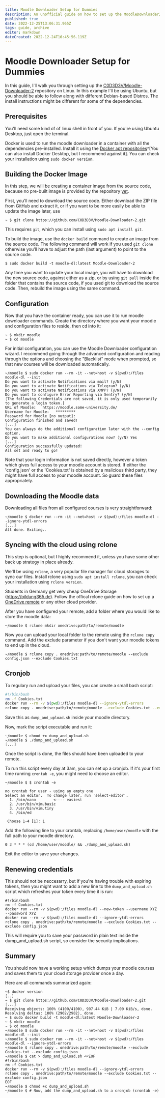 ```yaml
---
title: Moodle Downloader Setup for Dummies
description: An unofficial guide on how to set up the MoodleDownloader2 with Docker and a cronjob.
published: true
date: 2022-12-25T13:06:31.965Z
tags: guide, archive
editor: markdown
dateCreated: 2022-12-24T16:45:56.119Z
---
```


# Moodle Downloader Setup for Dummies

In this guide, I'll walk you through setting up the [C0D3D3V/Moodle-Downloader-2](https://github.com/C0D3D3V/Moodle-Downloader-2) repository on Linux. In this example I'll be using Ubuntu, but you should be able to follow along with different Debian-based Distros. The install instructions might be different for some of the dependencies.

## Prerequisites

You'll need some kind of of linux shell in front of you. If you're using Ubuntu Desktop, just open the terminal.

Docker is used to run the moodle downloader in a container with all the dependencies pre-installed.
Install it using the [Docker apt repositories](https://docs.docker.com/engine/install/ubuntu/#install-using-the-repository)^[You can also install Docker Desktop, but I recommend against it]. You can check your installation using `sudo docker version`.

## Building the Docker Image

In this step, we will be creating a container image from the source code, because no pre-built image is provided by the repository [yet](https://github.com/C0D3D3V/Moodle-Downloader-2/issues/171).

First, you'll need to download the source code. Either download the ZIP file from GitHub and extract it, or if you want to be more easily be able to update the image later, use 
```
~ $ git clone https://github.com/C0D3D3V/Moodle-Downloader-2.git
```
This requires `git`, which you can install using `sudo apt install git`.


To build the image, use the `docker build` command to create an image from the source code. The following command will work if you used `git clone` otherwise you'll have to adjust the path (last argument) to point to the source code.

```
$ sudo docker build -t moodle-dl:latest Moodle-Downloader-2
```

Any time you want to update your local image, you will have to download the new source code, against either as a zip, or by using `git pull` inside the folder that contains the source code, if you used git to download the source code. Then, rebuild the image using the same command.

## Configuration

Now that you have the container ready, you can use it to run moodle downloader commands. Create the directory where you want your moodle and configuration files to reside, then cd into it:

```
~ $ mkdir moodle
~ $ cd moodle
```

For initial configuration, you can use the Moodle Downloader configuration wizard. I recommend going through the advanced configuration and reading through the options and choosing the "Blacklist" mode when prompted, so that new courses will be downloaded automatically.

```
~/moodle $ sudo docker run --rm -it --net=host -v $(pwd):/files moodle-dl --init
Do you want to activate Notifications via mail? (y/N) 
Do you want to activate Notifications via Telegram? (y/N) 
Do you want to activate Notifications via XMPP? (y/N) 
Do you want to configure Error Reporting via Sentry? (y/N) 
[The following Credentials are not saved, it is only used temporarily to generate a login token.]
URL of Moodle:   https://moodle.some-university.de/
Username for Moodle:   *********
Password for Moodle [no output]:   
Configuration finished and saved!
[...]
You can always do the additional configuration later with the --config option.
Do you want to make additional configurations now? (y/N) Yes
[...]
Configuration successfully updated!
All set and ready to go!
```

Note that your login information is not saved directly, however a token which gives full access to your moodle account is stored. If either the 'config.json' or the 'Cookies.txt' is obtained by a malicious third party, they might have full access to your moodle account. So guard these files appropriately.

## Downloading the Moodle data

Downloading all files from all configured courses is very straightforward:

```
~/moodle $ docker run --rm -it --net=host -v $(pwd):/files moodle-dl --ignore-ytdl-errors
[...]
All done. Exiting..
```

## Syncing with the cloud using rclone

This step is optional, but I highly recommend it, unless you have some other back up strategy in place already.

We'll be using `rclone`, a very popular file manager for cloud storages to sync our files. Install rclone using `sudo apt install rclone`, you can check your installation using `rclone version`.

Students in Germany get very cheap OneDrive Storage (https://bildung365.de). Follow the offical rclone guide on how to set up a [OneDrive remote](https://rclone.org/onedrive/) or any other cloud provider.

After you have configured your remote, add a folder where you would like to store the moodle data:

```
~/moodle $ rclone mkdir onedrive:path/to/remote/moodle
```

Now you can upload your local folder to the remote using the `rclone copy` command. Add the exclude parameter if you don't want your moodle tokens to end up in the cloud.

```
~/moodle $ rclone copy . onedrive:path/to/remote/moodle --exclude config.json --exclude Cookies.txt
```

## Cronjob

To regulary run and upload your files, you can create a small bash script:

```bash
#!/bin/bash
rm -f Cookies.txt
docker run --rm -v $(pwd):/files moodle-dl --ignore-ytdl-errors
rclone copy . onedrive:path/to/remote/moodle --exclude Cookies.txt --exclude config.json
```

Save this as `dump_and_upload.sh` inside your moodle directory.

Now, mark the script executable and run it:

```
~/moodle $ chmod +x dump_and_upload.sh
~/moodle $ ./dump_and_upload.sh
[...]
```

Once the script is done, the files should have been uploaded to your remote.

To run this script every day at 3am, you can set up a cronjob. If it's your first time running `crontab -e`, you might need to choose an editor.

```
~/moodle $ $ crontab -e

no crontab for user - using an empty one
Select an editor.  To change later, run 'select-editor'.
  1. /bin/nano        <---- easiest
  2. /usr/bin/vim.basic
  3. /usr/bin/vim.tiny
  4. /bin/ed
  
 Choose 1-4 [1]: 1
```

Add the following line to your crontab, replacing `/home/user/moodle` with the full path to your moodle directory.

```crontab
0 3 * * * (cd /home/user/moodle/ && ./dump_and_upload.sh)
```

Exit the editor to save your changes.


## Renewing credentials

This should not be neccesarry, but if you're having trouble with expiring tokens, then you might want to add a new line to the `dump_and_upload.sh` script which refreshes your token every time it is run:

```
#!/bin/bash
rm -f Cookies.txt
docker run --rm -v $(pwd):/files moodle-dl --new-token --username XYZ --password XYZ
docker run --rm -v $(pwd):/files moodle-dl --ignore-ytdl-errors
rclone copy . onedrive:path/to/remote/moodle --exclude Cookies.txt --exclude config.json
```

This will require you to save your password in plain text inside the dump_and_upload.sh script, so consider the security implications.


## Summary

You should now have a working setup which dumps your moodle courses and saves them to your cloud storage provider once a day. 

Here are all commands summarized again:

```
~$ docker version
[..]
~ $ git clone https://github.com/C0D3D3V/Moodle-Downloader-2.git
[...]
Receiving objects: 100% (4100/4100), 907.44 KiB | 7.00 KiB/s, done.
Resolving deltas: 100% (2902/2902), done.
~ $ sudo docker build -t moodle-dl:latest Moodle-Downloader-2
~ $ mkdir moodle
~ $ cd moodle
~/moodle $ sudo docker run --rm -it --net=host -v $(pwd):/files moodle-dl --init
~/moodle $ sudo docker run --rm -it --net=host -v $(pwd):/files moodle-dl --ignore-ytdl-errors
~/moodle $ rclone copy . onedrive:path/to/remote/moodle --exclude Cookies.txt --exclude config.json 
~/moodle $ cat > dump_and_upload.sh <<EOF
#!/bin/bash
rm -f Cookies.txt
docker run --rm -v $(pwd):/files moodle-dl --ignore-ytdl-errors
rclone copy . onedrive:path/to/remote/moodle --exclude Cookies.txt --exclude config.json
EOF
~/moodle $ chmod +x dump_and_upload.sh
~/moodle $ # Now, add the dump_and_upload.sh to a cronjob (crontab -e)
```
